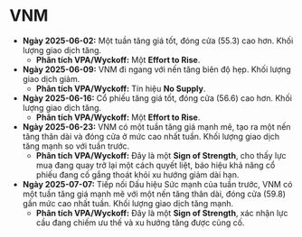 # VNM

- **Ngày 2025-06-02:** Một tuần tăng giá tốt, đóng cửa (55.3) cao hơn. Khối lượng giao dịch tăng.
    - **Phân tích VPA/Wyckoff:** Một **Effort to Rise**.
- **Ngày 2025-06-09:** VNM đi ngang với nến tăng biên độ hẹp. Khối lượng giao dịch giảm.
    - **Phân tích VPA/Wyckoff:** Tín hiệu **No Supply**.
- **Ngày 2025-06-16:** Cổ phiếu tăng giá tốt, đóng cửa (56.6) cao hơn. Khối lượng giao dịch tăng.
    - **Phân tích VPA/Wyckoff:** Một **Effort to Rise**.
- **Ngày 2025-06-23:** VNM có một tuần tăng giá mạnh mẽ, tạo ra một nến tăng thân dài và đóng cửa ở mức cao nhất tuần. Khối lượng giao dịch tăng mạnh so với tuần trước.
    - **Phân tích VPA/Wyckoff:** Đây là một **Sign of Strength**, cho thấy lực mua đang quay trở lại một cách quyết liệt, báo hiệu khả năng cổ phiếu đang cố gắng thoát khỏi xu hướng giảm dài hạn.
- **Ngày 2025-07-07:** Tiếp nối Dấu hiệu Sức mạnh của tuần trước, VNM có một tuần tăng giá mạnh mẽ với một nến tăng thân dài, đóng cửa (59.8) gần mức cao nhất tuần. Khối lượng giao dịch tăng mạnh.
    - **Phân tích VPA/Wyckoff:** Đây là một **Sign of Strength**, xác nhận lực cầu đang chiếm ưu thế và xu hướng tăng được củng cố.


